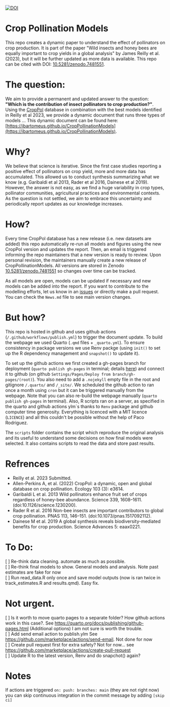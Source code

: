 [![DOI](https://zenodo.org/badge/580023709.svg)](https://zenodo.org/badge/latestdoi/580023709)

# Crop Pollination Models

This repo creates a dynamic paper to understand the effect of pollinators on crop production. It is part of the paper "Wild insects and honey bees are equally important to crop yields in a global analysis" by James Reilly et al. (2023), but it will be further updated as more data is available. This repo can be cited with DOI: [10.5281/zenodo.7481551](https://doi.org/10.5281/zenodo.7481551).

# The question:  

We aim to provide a permanent and updated answer to the question: **"Which is the contribution of insect pollinators to crop production?"**.
Using the [CropPol](https://github.com/ibartomeus/OBservData) database in combination with the best models identified in Reilly et al 2023, we provide a dynamic document that runs three types of models ... This dynamic document can be found here: [https://ibartomeus.github.io/CropPollinationModels](https://ibartomeus.github.io/CropPollinationModels).  

# Why?  

We believe that science is iterative. Since the first case studies reporting a positive effect of pollinators on crop yield, more and more data has accumulated. This allowed us to conduct synthesis summarizing what we know (e.g. Garibaldi et al 2013, Rader et al 2016, Dainese et al 2019). However, the answer is not easy, as we find a huge variability in crop types, pollinator communities, agricultural practices and environmental contexts. As the question is not settled, we aim to embrace this uncertainty and periodically report updates as our knowledge increases.   

# How? 

Every time CropPol database has a new release (i.e. new datasets are added) this repo automatically re-run all models and figures using the new CropPol version and updates the report. Then, an email is triggered informing the repo maintainers that a new version is ready to review. Upon personal revision, the maintainers manually create a new release of CropPollinationModels. All versions are stored in Zenodo [10.5281/zenodo.7481551](https://doi.org/10.5281/zenodo.7481551) so changes over time can be tracked.  

As all models are open, models can be updated if necessary and new models can be added into the report. If you want to contribute to the modelling efforts, let us know in an [issues](https://github.com/ibartomeus/CropPollinationModels/issues) or directly make a pull request. You can check the `News.md` file to see main version changes.

# But how?  

This repo is hosted in github and uses github actions (`/.github/workflows/publish.yml`) to trigger the document update. To build the webpage we used Quarto (`.qmd` files + `_quarto.yml`). To ensure consistency in package versions we use Renv packge (using `init()` to set up the R dependency management and `snapshot()` to update it).

To set up the github actions we first created a gh-pages branch for deployment (`quarto publish gh-pages` in terminal; details [here](https://quarto.org/docs/publishing/github-pages.html)) and connect it to github (on github `Settings/Pages/Deploy from branch/gh-pages/(root)`). You also need to add a `.nojekyll` empty file in the root and gitignore `/.quarto/` and `/_site/`. We scheduled the github action to ran once a month using `cron` but it can be triggered manually from the webpage. Note that you can also re-build the webpage manually (`quarto publish gh-pages` in terminal). Also, R scripts ran on a server, as specified in the quarto and github actions ylm´s thanks to `Renv` package and github computer time generosity. Everything is licenced with a MIT licence (`LICENCE`) and all this couldn't be possible without the help of Paco Rodriguez.    

The `scripts` folder contains the script which reproduce the original analysis and its useful to understand some decisions on how final models were selected. It also contains scripts to read the data and store past results.

# Refrences 

- Reilly et al. 2023 Submitted.
- Allen-Perkins A, et al. (2022) CropPol: a dynamic, open and global database on crop pollination. Ecology 103 (3): e3614.  
- Garibaldi L et al. 2013 Wild pollinators enhance fruit set of crops regardless of honey-bee abundance. Science 339, 1608–1611. (doi:10.1126/science.1230200). 
- Rader R et al. 2016 Non-bee insects are important contributors to global crop pollination. PNAS 113, 146–151. (doi:10.1073/pnas.1517092112). 
- Dainese M et al. 2019 A global synthesis reveals biodiversity-mediated benefits for crop production. Science Advances 5: eaax0221.  

# To Do:  
[ ] Re-think data cleaning. automate as much as possible.     
[ ] Re-think final models to show. General models and analysis. Note past estimates are fake for now   
[ ] Run read_data.R only once and save model outputs (now is ran twice in track_estimates.R and results.qmd). Easy fix.   

# Not urgent.    
[ ] Is it worth to move quarto pages to a separate folder? How github actions work in this case?. See https://quarto.org/docs/publishing/github-pages.html (Additional options) I am not sure is worth the trouble.   
[ ] Add send email action to publish.ylm See https://github.com/marketplace/actions/send-email. Not done for now      
[ ] Create pull request first for extra safety? Not for now... see https://github.com/marketplace/actions/create-pull-request     
[ ] Update R to the latest version, Renv and do snapchot() again?   

# Notes
If actions are triggered `on: push: branches: main` (they are not right now) you can skip continuous integration in the commit message by adding `[skip ci]`   